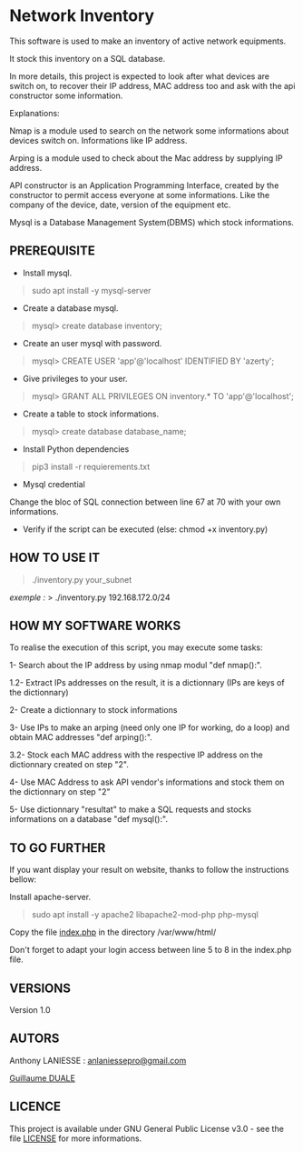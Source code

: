 # Network Inventory
This software is used to make an inventory of active network equipments.

It stock this inventory on a SQL database.

In more details, this project is expected to look after what devices are switch on, to recover their IP address, MAC address too and ask with the api constructor some information.

Explanations:

Nmap is a module used to search on the network some informations about devices switch on. Informations like IP address. 

Arping is a module used to check about the Mac address by supplying IP address.

API constructor is an Application Programming Interface, created by the constructor to permit access everyone at some informations. Like the company of the device, date, version of the equipment etc.  

Mysql is a Database Management System(DBMS)  which stock informations.

## PREREQUISITE

- Install mysql.

> sudo apt install -y mysql-server

- Create a database mysql.

> mysql> create database inventory;

- Create an user mysql with password.

> mysql> CREATE USER 'app'@'localhost' IDENTIFIED BY 'azerty';

- Give privileges to your user.

> mysql> GRANT ALL PRIVILEGES ON inventory.* TO 'app'@'localhost';

- Create a table to stock informations.

> mysql> create database database_name;

- Install Python dependencies

> pip3 install -r requierements.txt

- Mysql credential

Change the bloc of SQL connection between line 67 at 70 with your own informations.

- Verify if the script can be executed (else: chmod +x inventory.py)

## HOW TO USE IT
> ./inventory.py your_subnet

_exemple :_ > ./inventory.py 192.168.172.0/24

## HOW MY SOFTWARE WORKS
To realise the execution of this script, you may execute some tasks:

1- Search about the IP address by using nmap modul "def nmap():".

1.2- Extract IPs addresses on the result, it is a dictionnary (IPs are keys of the dictionnary)

2- Create a dictionnary to stock informations

3- Use IPs to make an arping (need only one IP for working, do a loop) and obtain MAC addresses "def arping():".

3.2- Stock each MAC address with the respective IP address on the dictionnary created on step "2".

4- Use MAC Address to ask API vendor's informations and stock them on the dictionnary on step "2"

5- Use dictionnary "resultat" to make a SQL requests and stocks informations on a database "def mysql():".

## TO GO FURTHER
If you want display your result on website, thanks to follow the instructions bellow: 

Install apache-server.

> sudo apt install -y apache2 libapache2-mod-php php-mysql

Copy the file [index.php](index.php) in the directory /var/www/html/

Don't forget to adapt your login access between line 5 to 8 in the index.php file.

## VERSIONS
Version 1.0

## AUTORS
Anthony LANIESSE : anlaniessepro@gmail.com

[Guillaume DUALE](https://github.com/tazou)

## LICENCE
This project is available under GNU General Public License v3.0 - see the file [LICENSE](LICENSE) for more informations.

